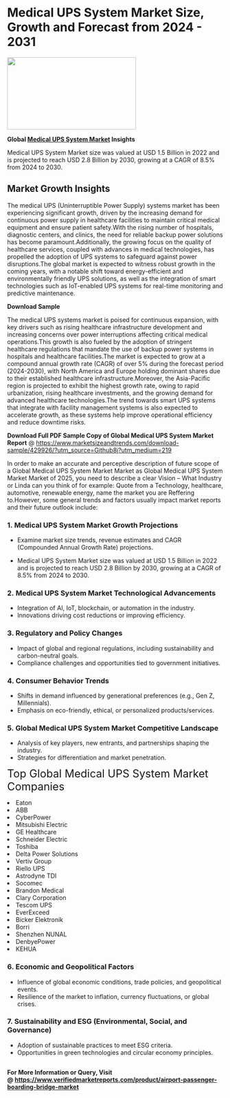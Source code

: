 <H1>Medical UPS System Market Size, Growth and Forecast from 2024 - 2031</H1><img class="aligncenter size-medium wp-image-584254" src="https://thirdeyenews.in/wp-content/uploads/2024/09/Global-Market-Research-300x168.jpeg" alt="" width="300" height="168" /><p><strong>Global&nbsp;<a href="https://www.marketsizeandtrends.com/download-sample/429926/?utm_source=Github8j?utm_medium=219">Medical UPS System Market</a> Insights</strong></p><p>Medical UPS System Market size was valued at USD 1.5 Billion in 2022 and is projected to reach USD 2.8 Billion by 2030, growing at a CAGR of 8.5% from 2024 to 2030.</p><p><h2>Market Growth Insights</h2> <p>The medical UPS (Uninterruptible Power Supply) systems market has been experiencing significant growth, driven by the increasing demand for continuous power supply in healthcare facilities to maintain critical medical equipment and ensure patient safety.With the rising number of hospitals, diagnostic centers, and clinics, the need for reliable backup power solutions has become paramount.Additionally, the growing focus on the quality of healthcare services, coupled with advances in medical technologies, has propelled the adoption of UPS systems to safeguard against power disruptions.The global market is expected to witness robust growth in the coming years, with a notable shift toward energy-efficient and environmentally friendly UPS solutions, as well as the integration of smart technologies such as IoT-enabled UPS systems for real-time monitoring and predictive maintenance.</p> <p><strong>Download Sample</strong></p> <p>The medical UPS systems market is poised for continuous expansion, with key drivers such as rising healthcare infrastructure development and increasing concerns over power interruptions affecting critical medical operations.This growth is also fueled by the adoption of stringent healthcare regulations that mandate the use of backup power systems in hospitals and healthcare facilities.The market is expected to grow at a compound annual growth rate (CAGR) of over 5% during the forecast period (2024-2030), with North America and Europe holding dominant shares due to their established healthcare infrastructure.Moreover, the Asia-Pacific region is projected to exhibit the highest growth rate, owing to rapid urbanization, rising healthcare investments, and the growing demand for advanced healthcare technologies.The trend towards smart UPS systems that integrate with facility management systems is also expected to accelerate growth, as these systems help improve operational efficiency and reduce downtime risks.</p> <p><span class=""><strong>Download Full PDF Sample Copy of Global Medical UPS System Market Report</strong> @ <a href="https://www.marketsizeandtrends.com/download-sample/429926/?utm_source=Github8j?utm_medium=219" target="_blank">https://www.marketsizeandtrends.com/download-sample/429926/?utm_source=Github8j?utm_medium=219</a></span></p><p>In order to make an accurate and perceptive description of future scope of a Global&nbsp;Medical UPS System Market Market as Global&nbsp;Medical UPS System Market Market of 2025, you need to describe a clear Vision &ndash; What Industry or Linda can you think of for example: Quote from a Technology, healthcare, automotive, renewable energy, name the market you are Reffering to.However, some general trends and factors usually impact market reports and their future outlook include:</p><h3>1.&nbsp;<strong>Medical UPS System Market Growth Projections</strong></h3><ul><li>Examine market size trends, revenue estimates and CAGR (Compounded Annual Growth Rate) projections.</li><li><p>Medical UPS System Market size was valued at USD 1.5 Billion in 2022 and is projected to reach USD 2.8 Billion by 2030, growing at a CAGR of 8.5% from 2024 to 2030.</p></li></ul><h3>2.&nbsp;<strong>Medical UPS System Market Technological Advancements</strong></h3><ul><li>Integration of AI, IoT, blockchain, or automation in the industry.</li><li>Innovations driving cost reductions or improving efficiency.</li></ul><h3>3.&nbsp;<strong>Regulatory and Policy Changes</strong></h3><ul><li>Impact of global and regional regulations, including sustainability and carbon-neutral goals.</li><li>Compliance challenges and opportunities tied to government initiatives.</li></ul><h3>4.&nbsp;<strong>Consumer Behavior Trends</strong></h3><ul><li>Shifts in demand influenced by generational preferences (e.g., Gen Z, Millennials).</li><li>Emphasis on eco-friendly, ethical, or personalized products/services.</li></ul><h3>5.&nbsp;<strong>Global Medical UPS System Market Competitive Landscape</strong></h3><ul><li>Analysis of key players, new entrants, and partnerships shaping the industry.</li><li>Strategies for differentiation and market penetration.</li></ul><p data-pm-slice="1 1 []"><span style="color: inherit; font-family: inherit; font-size: 25px;">Top Global Medical UPS System Market Companies</span></p><div class="" data-test-id=""><p><li>Eaton</li><li> ABB</li><li> CyberPower</li><li> Mitsubishi Electric</li><li> GE Healthcare</li><li> Schneider Electric</li><li> Toshiba</li><li> Delta Power Solutions</li><li> Vertiv Group</li><li> Riello UPS</li><li> Astrodyne TDI</li><li> Socomec</li><li> Brandon Medical</li><li> Clary Corporation</li><li> Tescom UPS</li><li> EverExceed</li><li> Bicker Elektronik</li><li> Borri</li><li> Shenzhen NUNAL</li><li> DenbyePower</li><li> KEHUA</li></p></div><h3>6.&nbsp;<strong>Economic and Geopolitical Factors</strong></h3><ul><li>Influence of global economic conditions, trade policies, and geopolitical events.</li><li>Resilience of the market to inflation, currency fluctuations, or global crises.</li></ul><h3>7.&nbsp;<strong>Sustainability and ESG (Environmental, Social, and Governance)</strong></h3><ul><li>Adoption of sustainable practices to meet ESG criteria.</li><li>Opportunities in green technologies and circular economy principles.</li></ul><h2><strong style="font-size: 14px;">For More Information or Query, Visit @&nbsp;</strong><a style="background-color: #ffffff; font-size: 14px;" href="https://www.marketsizeandtrends.com/report/medical-ups-system-market/" target="_blank">https://www.verifiedmarketreports.com/product/airport-passenger-boarding-bridge-market</a></h2>